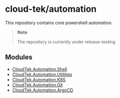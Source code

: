 # cloud-tek/automation

This repository contains core powershell automation.

> **Note**
>
> The repository is currently under release-testing

## Modules

- [CloudTek.Automation.Shell](./src/CloudTek.Automation.Shell/readme.md)
- [CloudTek.Automation.Utilities](./src/CloudTek.Automation.Utilities/readme.md)
- [CloudTek.Automation.K8S](./src/CloudTek.Automation.K8S/readme.md)
- [CloudTek.Automation.Git](./src/CloudTek.Automation.Git/readme.md)
- [CloudTek.Automation.ArgoCD](./src/CloudTek.Automation.ArgoCD/readme.md) 
